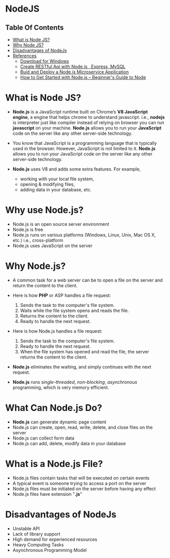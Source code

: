 # NodeJS

## Table Of Contents
- [What is Node JS?](#What-is-Node-JS?)
- [Why Node JS?](#Why-Node-JS?)
- [Disadvantages of NodeJs](#Disadvantages-of-NodeJs)
- [References]()
    - [Download for Windows](https://nodejs.org/en/)
    - [Create RESTful Api with Node.js , Express, MySQL](https://morioh.com/p/ef557595683a?f=5c21fb01c16e2556b555ab32)
    - [Buid and Deploy a Node.js Microservice Application](https://dormoshe.io/trending-news/build-and-deploy-a-nodejs-microservices-application-2966-57622?utm_source=twitter&utm_campaign=twitter)
    - [How to Get Started with Node.js – Beginner's Guide to Node](https://www.freecodecamp.org/news/introduction-to-nodejs)

# What is Node JS?
* __Node.js__ is a JavaScript runtime built on Chrome’s __V8 JavaScript engine__, a engine that helps chrome to understand javascript. i.e., __nodejs__ is interpreter just like compiler instead of relying on browser you can run __javascript__ on your machine. __Node.js__ allows you to run your __JavaScript__ code on the server like any other server-side technology. 

* You know that JavaScript is a programming language that is typically used in the browser. However, JavaScript is not limited to it. __Node.js__ allows you to run your JavaScript code on the server like any other server-side technology.

* __Node.js__ uses V8 and adds some extra features. For example, 
    - working with your local file system, 
    - opening & modifying files, 
    - adding data in your database, etc.

# Why use Node.js?
* Node.js is an open source server environment
* Node.js is free
* Node.js runs on various platforms (Windows, Linux, Unix, Mac OS X, etc.) i.e., cross-platform
* Node.js uses JavaScript on the server

# Why Node.js?
* A common task for a web server can be to open a file on the server and return the content to the client.

* Here is how __PHP__ or ASP handles a file request:
    1. Sends the task to the computer's file system.
    2. Waits while the file system opens and reads the file.
    3. Returns the content to the client.
    4. Ready to handle the next request.

* Here is how Node.js handles a file request:
    1. Sends the task to the computer's file system.
    2. Ready to handle the next request.
    3. When the file system has opened and read the file, the server returns the content to the client.

* __Node.js__ eliminates the waiting, and simply continues with the next request.

* __Node.js__ runs _single-threaded_, _non-blocking_, _asynchronous_ programming, which is very memory efficient.

# What Can Node.js Do?
* __Node.js__ can generate dynamic page content
* Node.js can create, open, read, write, delete, and close files on the server
* Node.js can collect form data
* Node.js can add, delete, modify data in your database

# What is a Node.js File?
* Node.js files contain tasks that will be executed on certain events
* A typical event is someone trying to access a port on the server
* Node.js files must be initiated on the server before having any effect
* Node.js files have extension "__.js__"
# Disadvantages of NodeJs
* Unstable API
* Lack of library support
* High demand for experienced resources
* Heavy Computing Tasks
* Asynchronous Programming Model